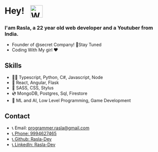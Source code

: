# Hey! &nbsp; <img align="center" src="https://c.tenor.com/oqyUP8ollp8AAAAi/amphibia-anne-boonchuy.gif" alt="Waving hand" width="40px">

### I'am Rasla, a 22 year old web developer and a Youtuber from India.

  <ul>
      <li>Founder of @secret Company! 🤫Stay Tuned</li>
      <li>Coding With My girl ❤️</li>
  </ul>

## Skills

  <ul>
    <li>🧑‍💻 Typescript, Python, C#, Javascript, Node</li>
    <li>🔩 React, Angular, Flask</li>
    <li>🚀 SASS, CSS, Stylus</li>
    <li>💿 MongoDB, Postgres, Sql, Firestore</li>
    <li>👀 ML and AI, Low Level Programming, Game Development</li>
  </ul>

## Contact

  <ul>
    <li>📞 Email: <a href="mailto:programmer.rasla@gmail.com">programmer.rasla@gmail.com</li>
    <li>📞 Phone: <a href="tel:+91999-462-7465">9994627465</li>
    <li>📞 Github: <a href="https://github.com/Rasla-Dev">Rasla-Dev</li>
    <li>📞 LinkedIn: <a href="https://www.linkedin.com/in/thinesh-rasla-779ba2189/">Rasla-Dev</li>
  </ul>
